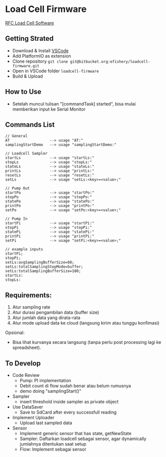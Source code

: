 # Load Cell Firmware

[RFC Load Cell Software](https://docs.google.com/document/u/1/d/1FqSV9YbJ6J2EdJItCOYNZRxmBQPkKjuD6bdd6zNWwVM/edit#)

## Getting Strated
- Download & Install [VSCode](https://code.visualstudio.com/download)
- Add PlatformIO as extension
- Clone repository `git clone git@bitbucket.org:efishery/loadcell-firmware.git`
- Open in VSCode folder `loadcell-firmware`
- Build & Upload

## How to Use
- Setelah muncul tulisan "[commandTask] started", bisa mulai memberikan input ke Serial Monitor

## Commands List
```
// General
AT                  --> usage "AT:"
samplingStartDemo   --> usage "samplingStartDemo:"

// Loadcell Sampler
startLs             --> usage "startLs:"
stopLs              --> usage "stopLs:"
stateLs             --> usage "stateLs:"
printLs             --> usage "printLs:"
resetLs             --> usage "resetLs:"
setLs               --> usage "setLs:<key>=<value>;"

// Pump Out
startPo             --> usage "startPo:"
stopPo              --> usage "stopPo:"
statePo             --> usage "statePo:"
printPo             --> usage "printPo:"
setPo               --> usage "setPo:<key>=<value>;"

// Pump In
startPi             --> usage "startPi:"
stopPi              --> usage "stopPi:"
statePi             --> usage "statePi:"
printPi             --> usage "printPi:"
setPi               --> usage "setPi:<key>=<value>;"

// example inputs
startPi;
stopPi;
setLs:avgSamplingBufferSize=60;
setLs:totalSamplingStopMode=buffer;
setLs:totalSamplingBufferSize=100;
startLs:
stopLs:
```

## Requirements:
1. Atur sampling rate
2. Atur durasi pengambilan data (buffer size)
3. Atur jumlah data yang dirata-rata
4. Atur mode upload data ke cloud (langsung kirim atau tunggu konfimasi)

Opsional:

- Bisa lihat kurvanya secara langsung (tanpa perlu post processing lagi ke spreadsheet).

## To Develop
- Code Review
    - Pump: PI implementation
    - Debit count di flow sudah benar atau belum rumusnya
    - demo doing "samplingStart()"
- Sampler
    - insert threshold inside sampler as private object
- Use DataSaver
    - Save to SdCard after every successfull reading
- Implement Uploader
    - Upload last sampled data
- Sensor
    - Implement generic sensor that has state, getNewState
    - Sampler: Daftarkan loadcell sebagai sensor, agar dynamically jumlahnya ditentukan saat setup
    - Flow: Implement sebagai sensor